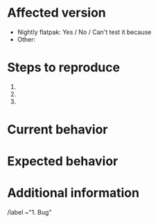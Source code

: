 <!--
    Please test if the issue has already been fixed in the Nightly version.

    You can install the Nightly version in parallel with the regular version with these instructions:

    1. Make sure that Flatpak is installed (see https://flatpak.org/setup )
    2. Copy and run the following command in a Terminal:

    flatpak install --user --from https://nightly.gnome.org/repo/appstream/org.gnome.Builder.flatpakref

    3) The Nightly version can now be launched from Activities, or with this command: flatpak run org.gnome.Builder.Devel
-->

# Affected version
- Nightly flatpak: Yes / No / Can't test it because <!-- Delete the unwanted answers -->
- Other: <!-- Write the distribution you’re using and the version of the app. -->

# Steps to reproduce
<!--
    Explain in detail the steps on how the issue can be reproduced.
-->
1.
2.
3.

# Current behavior
<!-- Describe the current behavior. -->


# Expected behavior
<!-- Describe the expected behavior. -->


# Additional information
<!--
    Provide more information that could be relevant.
    
    If the issue is a crash, provide a stack trace following the steps in:
    https://handbook.gnome.org/issues/stack-traces.html
-->


<!-- Ignore the text under this line. -->
/label ~"1. Bug"
